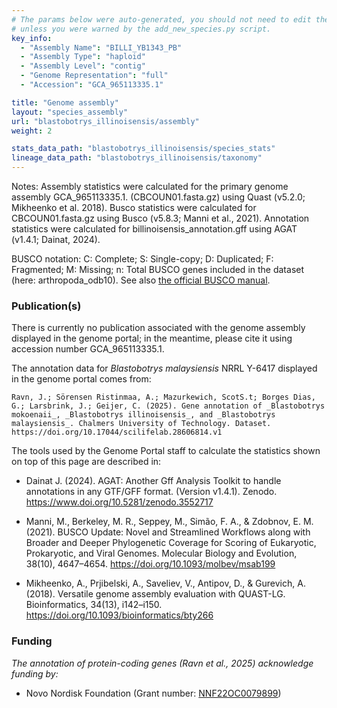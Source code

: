 ```yaml
---
# The params below were auto-generated, you should not need to edit them...
# unless you were warned by the add_new_species.py script.
key_info:
  - "Assembly Name": "BILLI_YB1343_PB"
  - "Assembly Type": "haploid"
  - "Assembly Level": "contig"
  - "Genome Representation": "full"
  - "Accession": "GCA_965113335.1"

title: "Genome assembly"
layout: "species_assembly"
url: "blastobotrys_illinoisensis/assembly"
weight: 2

stats_data_path: "blastobotrys_illinoisensis/species_stats"
lineage_data_path: "blastobotrys_illinoisensis/taxonomy"
---
```


Notes: Assembly statistics were calculated for the primary genome assembly GCA_965113335.1. (CBCOUN01.fasta.gz) using Quast (v5.2.0; Mikheenko et al. 2018). Busco statistics were calculated for CBCOUN01.fasta.gz using Busco (v5.8.3; Manni et al., 2021). Annotation statistics were calculated for billinoisensis_annotation.gff using AGAT (v1.4.1; Dainat, 2024).

BUSCO notation: C: Complete; S: Single-copy; D: Duplicated; F: Fragmented; M: Missing; n: Total BUSCO genes included in the dataset (here: arthropoda_odb10). See also [the official BUSCO manual](https://busco.ezlab.org/busco_userguide.html#interpreting-the-results).

### Publication(s)

There is currently no publication associated with the genome assembly displayed in the genome portal; in the meantime, please cite it using accession number GCA_965113335.1.

The annotation data for *Blastobotrys malaysiensis* NRRL Y-6417 displayed in the genome portal comes from:

```{style=citation}
Ravn, J.; Sörensen Ristinmaa, A.; Mazurkewich, ScotS.t; Borges Dias, G.; Larsbrink, J.; Geijer, C. (2025). Gene annotation of _Blastobotrys mokoenaii_, _Blastobotrys illinoisensis_, and _Blastobotrys malaysiensis_. Chalmers University of Technology. Dataset. https://doi.org/10.17044/scilifelab.28606814.v1
```

The tools used by the Genome Portal staff to calculate the statistics shown on top of this page are described in:

- Dainat J. (2024). AGAT: Another Gff Analysis Toolkit to handle annotations in any GTF/GFF format.
(Version v1.4.1). Zenodo. <https://www.doi.org/10.5281/zenodo.3552717>

- Manni, M., Berkeley, M. R., Seppey, M., Simão, F. A., & Zdobnov, E. M. (2021). BUSCO Update: Novel and Streamlined Workflows along with Broader and Deeper Phylogenetic Coverage for Scoring of Eukaryotic, Prokaryotic, and Viral Genomes. Molecular Biology and Evolution, 38(10), 4647–4654. <https://doi.org/10.1093/molbev/msab199>

- Mikheenko, A., Prjibelski, A., Saveliev, V., Antipov, D., & Gurevich, A. (2018). Versatile genome assembly evaluation with QUAST-LG. Bioinformatics, 34(13), i142–i150. <https://doi.org/10.1093/bioinformatics/bty266>

### Funding

*The annotation of protein-coding genes (Ravn et al., 2025) acknowledge funding by:*

- Novo Nordisk Foundation (Grant number: [NNF22OC0079899](https://app.dimensions.ai/details/grant/grant.13909076))
